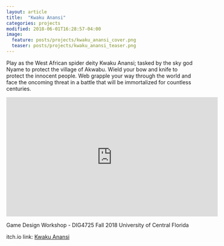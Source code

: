 ```yaml
---
layout: article
title:  "Kwaku Anansi"
categories: projects
modified: 2018-06-01T16:28:57-04:00
image:
  feature: posts/projects/kwaku_anansi_cover.png
  teaser: posts/projects/kwaku_anansi_teaser.png
---
```


Play as the West African spider deity Kwaku Anansi; tasked by the sky god Nyame to protect the village of Akwabu. Wield your bow and knife to protect the innocent people. Web grapple your way through the world and face the oncoming threat in a battle that will be immortalized for countless centuries.

<iframe width="560" height="315" src="https://www.youtube.com/embed/00XA4xtaww0" frameborder="0" allow="accelerometer; autoplay; encrypted-media; gyroscope; picture-in-picture" allowfullscreen></iframe>

Game Design Workshop - DIG4725 Fall 2018
University of Central Florida

itch.io link: <a href="https://hightideinteractive.itch.io/kwaku-anansi">Kwaku Anansi</a>
